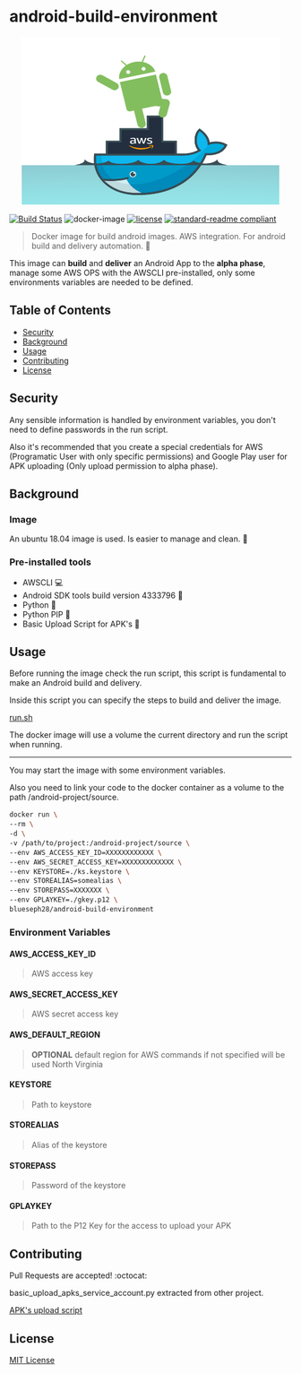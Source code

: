 # android-build-environment

<p align="center">
  <img width="460" height="300" src="intro.png">
</p>

[![Build Status](https://dev.azure.com/luislopezruiz/android-build-environment/_apis/build/status/BlueSeph28.android-build-environment?branchName=master)](https://dev.azure.com/luislopezruiz/android-build-environment/_build/latest?definitionId=1&branchName=master)
![docker-image](https://img.shields.io/static/v1.svg?label=Docker&message=Image&color=blue)
[![license](https://img.shields.io/github/license/blueseph28/android-build-environment.svg)](LICENSE)
[![standard-readme compliant](https://img.shields.io/badge/readme%20style-standard-brightgreen.svg?style=flat-square)](https://github.com/RichardLitt/standard-readme)

> Docker image for build android images. AWS integration. For android build and delivery automation. :whale:

This image can **build** and **deliver** an Android App to the **alpha phase**, manage some AWS OPS with the AWSCLI pre-installed, only some environments variables are needed to be defined.

## Table of Contents

- [Security](#security)
- [Background](#background)
- [Usage](#usage)
- [Contributing](#contributing)
- [License](#license)

## Security

Any sensible information is handled by environment variables, you don't need to define passwords in the run script.

Also it's recommended that you create a special credentials for AWS (Programatic User with only specific permissions) and Google Play user for APK uploading (Only upload permission to alpha phase).

## Background

### Image

An ubuntu 18.04 image is used. Is easier to manage and clean. :floppy_disk:

### Pre-installed tools

- AWSCLI :computer:
- Android SDK tools build version 4333796 :iphone:
- Python :hammer:
- Python PIP :wrench:
- Basic Upload Script for APK's :scroll:

## Usage

Before running the image check the run script, this script is fundamental to make an Android build and delivery.

Inside this script you can specify the steps to build and deliver the image.

[run.sh](run.sh)

The docker image will use a volume the current directory and run the script when running.

---

You may start the image with some environment variables.

Also you need to link your code to the docker container as a volume to the path /android-project/source.

``` bash
docker run \
--rm \
-d \
-v /path/to/project:/android-project/source \
--env AWS_ACCESS_KEY_ID=XXXXXXXXXXXX \
--env AWS_SECRET_ACCESS_KEY=XXXXXXXXXXXXX \
--env KEYSTORE=./ks.keystore \
--env STOREALIAS=somealias \
--env STOREPASS=XXXXXXX \
--env GPLAYKEY=./gkey.p12 \
blueseph28/android-build-environment
```

### Environment Variables

#### AWS_ACCESS_KEY_ID

> AWS access key

#### AWS_SECRET_ACCESS_KEY

> AWS secret access key

#### AWS_DEFAULT_REGION

> **OPTIONAL** default region for AWS commands if not specified will be used North Virginia

#### KEYSTORE

> Path to keystore

#### STOREALIAS

> Alias of the keystore

#### STOREPASS

> Password of the keystore

#### GPLAYKEY

> Path to the P12 Key for the access to upload your APK

## Contributing

Pull Requests are accepted! :octocat:

basic_upload_apks_service_account.py extracted from other project.

[APK's upload script](https://gist.github.com/machinekoder/6ab0c25c8afae600e2ecd24282aed4bc)

## License

[MIT License](LICENSE)
